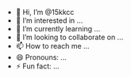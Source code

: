 - 👋 Hi, I’m @15kkcc
- 👀 I’m interested in ...
- 🌱 I’m currently learning ...
- 💞️ I’m looking to collaborate on ...
- 📫 How to reach me ...
- 😄 Pronouns: ...
- ⚡ Fun fact: ...

<!---
15kkcc/15kkcc is a ✨ special ✨ repository because its `README.md` (this file) appears on your GitHub profile.
You can click the Preview link to take a look at your changes.
--->
